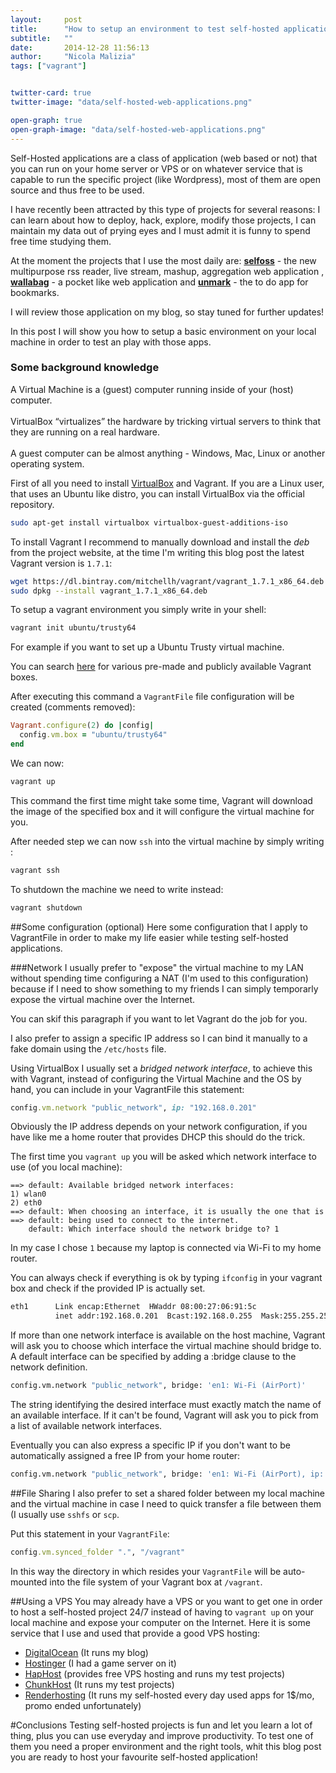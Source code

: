 ```yaml
---
layout:     post
title:      "How to setup an environment to test self-hosted applications"
subtitle:   ""
date:       2014-12-28 11:56:13
author:     "Nicola Malizia"
tags: ["vagrant"]


twitter-card: true
twitter-image: "data/self-hosted-web-applications.png"

open-graph: true
open-graph-image: "data/self-hosted-web-applications.png"
---
```


Self-Hosted applications are a class of application (web based or not) that you can run on your home server or VPS or on whatever service that is capable to run the specific project (like Wordpress), most of them are open source and thus free to be used. 

I have recently been attracted by this type of projects for several reasons: I can learn about how to deploy, hack, explore, modify those projects, I can maintain my data out of prying eyes and I must admit it is funny to spend free time studying them. 

At the moment the projects that I use the most daily are: [**selfoss**](selfoss.aditu.de) - the new multipurpose rss reader, live stream, mashup, aggregation web application , [**wallabag**](https://www.wallabag.org/) - a pocket like web application and [**unmark**](https://unmark.it/) - the to do app for bookmarks.

I will review those application on my blog, so stay tuned for further updates!

In this post I will show you how to setup a basic environment on your local machine in order to test an play with those apps.

<div class="panel panel-info">
	<div class="panel-heading">
	    <h3 class="panel-title">Some background knowledge</h3>
	 </div>
	  <div class="panel-body">
 A Virtual Machine is a (guest) computer running inside of your (host) computer.
<br/><br/> VirtualBox “virtualizes” the hardware by tricking virtual servers to think that  they are running on a real hardware.
<br/><br/>
A guest computer can be almost anything - Windows, Mac, Linux or another operating system.
	  </div>
</div>

First of all you need to install [VirtualBox]() and Vagrant. If you are a Linux user, that uses an Ubuntu like distro, you can install VirtualBox via the official repository. 

```bash
sudo apt-get install virtualbox virtualbox-guest-additions-iso
```

To install Vagrant I recommend to manually download and install the *deb* from the project website, at the time I'm writing this blog post the latest Vagrant version is `1.7.1`:

```bash
wget https://dl.bintray.com/mitchellh/vagrant/vagrant_1.7.1_x86_64.deb
sudo dpkg --install vagrant_1.7.1_x86_64.deb
```

To setup a vagrant environment you simply write in your shell:

```bash
vagrant init ubuntu/trusty64
```

For example if you want to set up a Ubuntu Trusty virtual machine. 

You can search [here](https://vagrantcloud.com/boxes/search) for various pre-made and publicly available Vagrant boxes. 

After executing this command a `VagrantFile` file configuration will be created (comments removed):

```ruby
Vagrant.configure(2) do |config|
  config.vm.box = "ubuntu/trusty64"
end

```

We can now:

```bash
vagrant up
```

This command the first time might take some time, Vagrant will download the image of the specified box and it will configure the virtual machine for you. 

After needed step we can now `ssh` into the virtual machine by simply writing :

```bash
vagrant ssh
```

To shutdown the machine we need to write instead:

```bash
vagrant shutdown
```

##Some configuration (optional)
Here some configuration that I apply to VagrantFile in order to make my life easier while testing self-hosted applications.

###Network 
I usually prefer to "expose" the virtual machine to my LAN without spending time configuring a NAT (I'm used to this configuration) because if I need to show something to my friends I can simply temporarly expose the virtual machine over the Internet. 

You can skif this paragraph if you want to let Vagrant do the job for you. 

I also prefer to assign a specific IP address so I can bind it manually to a fake domain using the `/etc/hosts` file. 

Using VirtualBox I usually set a *bridged network interface*, to achieve this with Vagrant, instead of configuring the Virtual Machine and the OS by hand, you can include in your VagrantFile this statement:

```ruby
config.vm.network "public_network", ip: "192.168.0.201"
```

Obviously the IP address depends on your network configuration, if you have like me a home router that provides DHCP this should do the trick. 

The first time you `vagrant up` you will be asked which network interface to use (of you local machine): 

```
==> default: Available bridged network interfaces:
1) wlan0
2) eth0
==> default: When choosing an interface, it is usually the one that is
==> default: being used to connect to the internet.
    default: Which interface should the network bridge to? 1
```

In my case I chose  `1` because my laptop is connected via Wi-Fi to my home router. 

You can always check if everything is ok by typing `ifconfig` in your vagrant box and check if the provided IP is actually set. 

```bash
eth1      Link encap:Ethernet  HWaddr 08:00:27:06:91:5c  
          inet addr:192.168.0.201  Bcast:192.168.0.255  Mask:255.255.255.0
```

If more than one network interface is available on the host machine, Vagrant will ask you to choose which interface the virtual machine should bridge to. A default interface can be specified by adding a :bridge clause to the network definition.

```bash
config.vm.network "public_network", bridge: 'en1: Wi-Fi (AirPort)'
```

The string identifying the desired interface must exactly match the name of an available interface. If it can't be found, Vagrant will ask you to pick from a list of available network interfaces.

Eventually you can also express a specific IP if you don't want to be automatically assigned a free IP from your home router: 

```bash
config.vm.network "public_network", bridge: 'en1: Wi-Fi (AirPort), ip: "192.168.0.201"'
```

##File Sharing
I also prefer to set a shared folder between my local machine and the virtual machine in case I need to quick transfer a file between them (I usually use `sshfs` or `scp`. 

Put this statement in your `VagrantFile`:

```ruby
config.vm.synced_folder ".", "/vagrant"
```

In this way the directory in which resides your `VagrantFile` will be auto-mounted into the file system of your Vagrant box at `/vagrant`.

##Using a VPS
You may already have a VPS or you want to get one in order to host a self-hosted project 24/7 instead of having to `vagrant up` on your local machine and expose your computer on the Internet. Here it is some service that I use and used that provide a good VPS hosting: 

- <u>[DigitalOcean](https://www.digitalocean.com/?refcode=83db418e48e4)</u> (It runs my blog)
- <u>[Hostinger](http://www.hostinger.com/)</u> (I had a game server on it)
- <u>[HapHost](http://haphost.com/free-vps-hosting)</u> (provides free VPS hosting and runs my test projects) 
- <u>[ChunkHost](http://chunkhost.com/r/unnikkedga)</u> (It runs my test projects)
- <u>[Renderhosting](http://account.renderhosting.net/whmcs/aff.php?aff=064)</u> (It runs my self-hosted every day used apps for 1$/mo, promo ended unfortunately)

#Conclusions
Testing self-hosted projects is fun and let you learn a lot of thing, plus you can use everyday and improve productivity. To test one of them you need a proper environment and the right tools, whit this blog post you are ready to host your favourite self-hosted application!